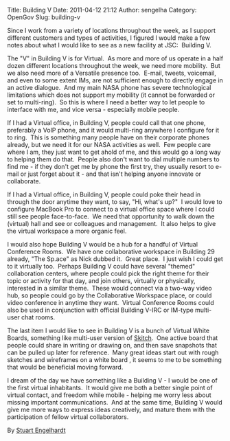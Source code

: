 Title: Building V
Date: 2011-04-12 21:12
Author: sengelha
Category: OpenGov
Slug: building-v

Since I work from a variety of locations throughout the week, as I
support different customers and types of activities, I figured I would
make a few notes about what I would like to see as a new facility at
JSC:  Building V.

The "V" in Building V is for Virtual.  As more and more of us operate in
a half dozen different locations throughout the week, we need more
mobility.  But we also need more of a Versatile presence too.  E-mail,
tweets, voicemail, and even to some extent IMs, are not sufficient
enough to directly engage in an active dialogue.  And my main NASA phone
has severe technological limitations which does not support my mobility
(it cannot be forwarded or set to multi-ring).  So this is where I need
a better way to let people to interface with me, and vice versa -
especially mobile people.

If I had a Virtual office, in Building V, people could call that one
phone, preferably a VoIP phone, and it would multi-ring anywhere I
configure for it to ring.  This is something many people have on their
corporate phones already, but we need it for our NASA activities as
well.  Few people care where I am, they just want to get ahold of me,
and this would go a long way to helping them do that.  People also don't
want to dial multiple numbers to find me - if they don't get me by phone
the first try, they usually resort to e-mail or just forget about it -
and that isn't helping anyone innovate or collaborate.

If I had a Virtual office, in Building V, people could poke their head
in through the door anytime they want, to say, "Hi, what's up?"  I would
love to configure MacBook Pro to connect to a virtual office space where
I could still see people face-to-face.  We need that opportunity to walk
down the (virtual) hall and see or colleagues and management.  It also
helps to give the virtual workspace a more organic feel.

I would also hope Building V would be a hub for a handful of Virtual
Conference Rooms.  We have one collaborative workspace in Building 29
already, "The Sp.ace" as Nick dubbed it.  Great place.  I just wish I
could get to it virtually too.  Perhaps Building V could have several
"themed" collaboration centers, where people could pick the right theme
for their topic or activity for that day, and join others, virtually or
physically, interested in a similar theme.  These would connect via a
two-way video hub, so people could go by the Collaborative Workspace
place, or could video conference in anytime they want.  Virtual
Conference Rooms could also be used in conjunction with official
Building V-IRC or IM-type multi-user chat rooms.

The last item I would like to see in Building V is a bunch of Virtual
White Boards, something like multi-user version of [Skitch][].  One
active board that people could share in writing or drawing on, and then
save snapshots that can be pulled up later for reference.  Many great
ideas start out with rough sketches and wireframes on a white board , it
seems to me to be something that would be beneficial moving forward.

I dream of the day we have something like a Building V - I would be one
of the first virtual inhabitants.  It would give me both a better single
point of virtual contact, and freedom while mobile - helping me worry
less about missing important communications.  And at the same time,
Building V would give me more ways to express ideas creatively, and
mature them with the participation of fellow virtual collaborators.

By [Stuart Engelhardt][]

  [Skitch]: http://skitch.com/
  [Stuart Engelhardt]: https://plus.google.com/109745357980497670136?rel=author
    "Stuart Engelhardt on Google+"
